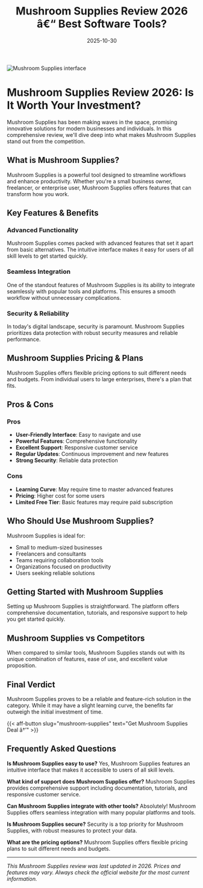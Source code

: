 ﻿---
title: "Mushroom Supplies Review 2026 â€“ Best Software Tools?"
date: 2025-10-30
draft: false
rating: 4.8
category: "Software Tools"
tags: ["software-tools", "review", "2026"]
description: "Comprehensive Mushroom Supplies review 2026. Discover if this  tool is the best choice for your needs."
keywords: "mushroom-supplies, Mushroom Supplies, review, software tools, 2026, best software tools"
image: "https://images.unsplash.com/photo-1555949963-aa79dcee981c?w=800&h=400&fit=crop&crop=center"
---

![Mushroom Supplies interface](https://images.unsplash.com/photo-1555949963-aa79dcee981c?w=800&h=400&fit=crop&crop=center)

# Mushroom Supplies Review 2026: Is It Worth Your Investment?

Mushroom Supplies has been making waves in the  space, promising innovative solutions for modern businesses and individuals. In this comprehensive review, we'll dive deep into what makes Mushroom Supplies stand out from the competition.

## What is Mushroom Supplies?

Mushroom Supplies is a powerful  tool designed to streamline workflows and enhance productivity. Whether you're a small business owner, freelancer, or enterprise user, Mushroom Supplies offers features that can transform how you work.

## Key Features & Benefits

### Advanced Functionality
Mushroom Supplies comes packed with advanced features that set it apart from basic alternatives. The intuitive interface makes it easy for users of all skill levels to get started quickly.

### Seamless Integration
One of the standout features of Mushroom Supplies is its ability to integrate seamlessly with popular tools and platforms. This ensures a smooth workflow without unnecessary complications.

### Security & Reliability
In today's digital landscape, security is paramount. Mushroom Supplies prioritizes data protection with robust security measures and reliable performance.

## Mushroom Supplies Pricing & Plans

Mushroom Supplies offers flexible pricing options to suit different needs and budgets. From individual users to large enterprises, there's a plan that fits.

## Pros & Cons

### Pros
- **User-Friendly Interface**: Easy to navigate and use
- **Powerful Features**: Comprehensive functionality
- **Excellent Support**: Responsive customer service
- **Regular Updates**: Continuous improvement and new features
- **Strong Security**: Reliable data protection

### Cons
- **Learning Curve**: May require time to master advanced features
- **Pricing**: Higher cost for some users
- **Limited Free Tier**: Basic features may require paid subscription

## Who Should Use Mushroom Supplies?

Mushroom Supplies is ideal for:
- Small to medium-sized businesses
- Freelancers and consultants
- Teams requiring collaboration tools
- Organizations focused on productivity
- Users seeking reliable  solutions

## Getting Started with Mushroom Supplies

Setting up Mushroom Supplies is straightforward. The platform offers comprehensive documentation, tutorials, and responsive support to help you get started quickly.

## Mushroom Supplies vs Competitors

When compared to similar tools, Mushroom Supplies stands out with its unique combination of features, ease of use, and excellent value proposition.

## Final Verdict

Mushroom Supplies proves to be a reliable and feature-rich solution in the  category. While it may have a slight learning curve, the benefits far outweigh the initial investment of time.

{{< aff-button slug="mushroom-supplies" text="Get Mushroom Supplies Deal â†’" >}}

## Frequently Asked Questions

**Is Mushroom Supplies easy to use?**
Yes, Mushroom Supplies features an intuitive interface that makes it accessible to users of all skill levels.

**What kind of support does Mushroom Supplies offer?**
Mushroom Supplies provides comprehensive support including documentation, tutorials, and responsive customer service.

**Can Mushroom Supplies integrate with other tools?**
Absolutely! Mushroom Supplies offers seamless integration with many popular platforms and tools.

**Is Mushroom Supplies secure?**
Security is a top priority for Mushroom Supplies, with robust measures to protect your data.

**What are the pricing options?**
Mushroom Supplies offers flexible pricing plans to suit different needs and budgets.

---

*This Mushroom Supplies review was last updated in 2026. Prices and features may vary. Always check the official website for the most current information.*
